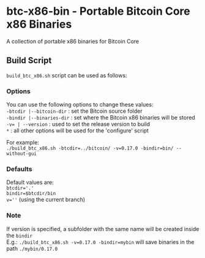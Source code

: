 # btc-x86-bin - Portable Bitcoin Core x86 Binaries

A collection of portable x86 binaries for Bitcoin Core

## Build Script
`build_btc_x86.sh` script can be used as follows:

### Options
You can use the following options to change these values:  
`-btcdir |--bitcoin-dir`  : set the Bitcoin source folder  
`-bindir |--binaries-dir` : set where the Bitcoin x86 binaries will be stored  
`-v= | --version`  :  used to set the release version to build  
`*` : all other options will be used for the 'configure' script

For example:  
`./build_btc_x86.sh -btcdir=../bitcoin/ -v=0.17.0 -bindir=bin/ --without-gui`

### Defaults
Default values are:  
`btcdir='.'`  
`bindir=$btcdir/bin`  
`v=''` (using the current branch)  

### Note
If version is specified, a subfolder with the same name will be created inside the `bindir`  
E.g.: `./build_btc_x86.sh -v=0.17.0 -bindir=mybin` will save binaries in the path `./mybin/0.17.0`
